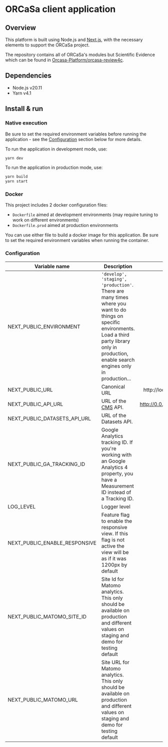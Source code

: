 # ORCaSa client application

## Overview

This platform is built using Node.js and [Next.js](https://nextjs.org/), with the necessary elements to support the
ORCaSa
project.

The repository contains all of ORCaSa's modules but Scientific Evidence which can be found
in [Orcasa-Platform/orcasa-review4c](https://github.com/Orcasa-Platform/orcasa-review4c).

## Dependencies

- Node.js v20.11
- Yarn v4.1

## Install & run

### Native execution

Be sure to set the required environment variables before running the application - see
the [Configuration](#configuration) section below for more details.

To run the application in development mode, use:

```bash
yarn dev
```

To run the application in production mode, use:

```bash
yarn build
yarn start
```

### Docker

This project includes 2 docker configuration files:

- `Dockerfile` aimed at development environments (may require tuning to work on different environments)
- `Dockerfile.prod` aimed at production environments

You can use either file to build a docker image for this application. Be sure to set the required environment variables
when running the container.

### Configuration

| Variable name                                   | Description                                                                                                                                                                                                 |           Default value |
|-------------------------------------------------|-------------------------------------------------------------------------------------------------------------------------------------------------------------------------------------------------------------|------------------------:|
| NEXT_PUBLIC_ENVIRONMENT                         | `'develop', 'staging', 'production'`. There are many times where you want to do things on specific environments. Load a third party library only in production, enable search engines only in production... |                 develop |
| NEXT_PUBLIC_URL                                 | Canonical URL                                                                                                                                                                                               |  http://localhost:$PORT |
| NEXT_PUBLIC_API_URL                             | URL of the [CMS](https://github.com/Orcasa-Platform/orcasa/tree/main/cms) API.                                                                                                                              | http://0.0.0.0:1337/cms |
| NEXT_PUBLIC_DATASETS_API_URL                    | URL of the Datasets API.                                                                                                                                                                                    |                         |
| NEXT_PUBLIC_GA_TRACKING_ID                      | Google Analytics tracking ID. If you're working with an Google Analytics 4 property, you have a Measurement ID instead of a Tracking ID.                                                                    |                         |
| LOG_LEVEL                                       | Logger level                                                                                                                                                                                                |                   debug |
| NEXT_PUBLIC_ENABLE_RESPONSIVE                   | Feature flag to enable the responsive view. If this flag is not active the view will be as if it was 1200px by default                                                                                      |                    true |
| NEXT_PUBLIC_MATOMO_SITE_ID                   | Site Id for Matomo analytics. This only should be available on production and different values on staging and demo for testing default                                                                                      |                    '' |
| NEXT_PUBLIC_MATOMO_URL                   | Site URL for Matomo analytics. This only should be available on production and different values on staging and demo for testing default                                                                                      |                    '' |
